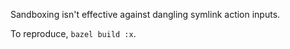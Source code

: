 Sandboxing isn't effective against dangling symlink action inputs.

To reproduce, `bazel build :x`.
